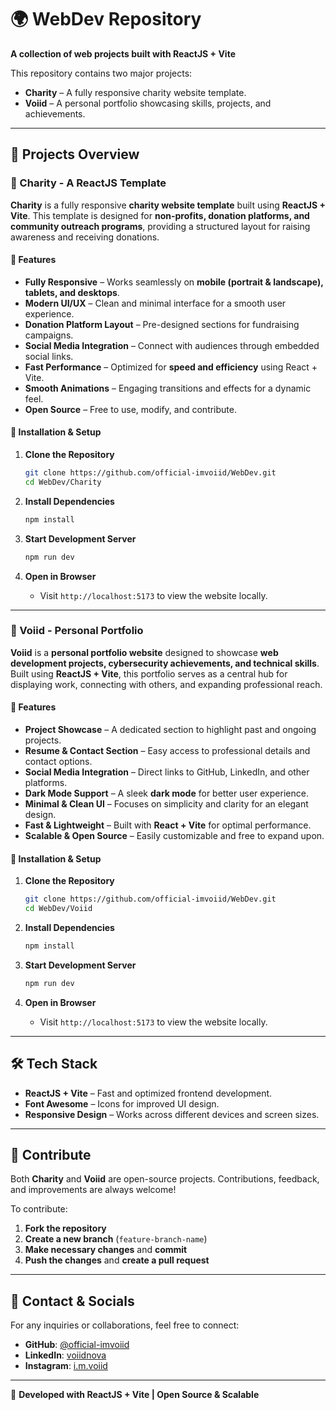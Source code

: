 # 🌍 WebDev Repository  
**A collection of web projects built with ReactJS + Vite**  

This repository contains two major projects:  

- **Charity** – A fully responsive charity website template.  
- **Voiid** – A personal portfolio showcasing skills, projects, and achievements.  

---

## 📌 Projects Overview  

### 🏡 Charity - A ReactJS Template  
**Charity** is a fully responsive **charity website template** built using **ReactJS + Vite**. This template is designed for **non-profits, donation platforms, and community outreach programs**, providing a structured layout for raising awareness and receiving donations.  

#### 🔹 Features  
- **Fully Responsive** – Works seamlessly on **mobile (portrait & landscape), tablets, and desktops**.  
- **Modern UI/UX** – Clean and minimal interface for a smooth user experience.  
- **Donation Platform Layout** – Pre-designed sections for fundraising campaigns.  
- **Social Media Integration** – Connect with audiences through embedded social links.  
- **Fast Performance** – Optimized for **speed and efficiency** using React + Vite.  
- **Smooth Animations** – Engaging transitions and effects for a dynamic feel.  
- **Open Source** – Free to use, modify, and contribute.  

#### 🔹 Installation & Setup  
1. **Clone the Repository**  
   ```bash
   git clone https://github.com/official-imvoiid/WebDev.git
   cd WebDev/Charity
   ```

2. **Install Dependencies**  
   ```bash
   npm install
   ```

3. **Start Development Server**  
   ```bash
   npm run dev
   ```

4. **Open in Browser**  
   - Visit `http://localhost:5173` to view the website locally.  

---

### 👤 Voiid - Personal Portfolio  
**Voiid** is a **personal portfolio website** designed to showcase **web development projects, cybersecurity achievements, and technical skills**. Built using **ReactJS + Vite**, this portfolio serves as a central hub for displaying work, connecting with others, and expanding professional reach.  

#### 🔹 Features  
- **Project Showcase** – A dedicated section to highlight past and ongoing projects.  
- **Resume & Contact Section** – Easy access to professional details and contact options.  
- **Social Media Integration** – Direct links to GitHub, LinkedIn, and other platforms.  
- **Dark Mode Support** – A sleek **dark mode** for better user experience.  
- **Minimal & Clean UI** – Focuses on simplicity and clarity for an elegant design.  
- **Fast & Lightweight** – Built with **React + Vite** for optimal performance.  
- **Scalable & Open Source** – Easily customizable and free to expand upon.  

#### 🔹 Installation & Setup  
1. **Clone the Repository**  
   ```bash
   git clone https://github.com/official-imvoiid/WebDev.git
   cd WebDev/Voiid
   ```

2. **Install Dependencies**  
   ```bash
   npm install
   ```

3. **Start Development Server**  
   ```bash
   npm run dev
   ```

4. **Open in Browser**  
   - Visit `http://localhost:5173` to view the website locally.  

---

## 🛠 Tech Stack  
- **ReactJS + Vite** – Fast and optimized frontend development.  
- **Font Awesome** – Icons for improved UI design.  
- **Responsive Design** – Works across different devices and screen sizes.  

---

## 🤝 Contribute  
Both **Charity** and **Voiid** are open-source projects. Contributions, feedback, and improvements are always welcome!  

To contribute:  
1. **Fork the repository**  
2. **Create a new branch** (`feature-branch-name`)  
3. **Make necessary changes** and **commit**  
4. **Push the changes** and **create a pull request**  

---

## 📩 Contact & Socials  
For any inquiries or collaborations, feel free to connect:  

- **GitHub**: [@official-imvoiid](https://github.com/official-imvoiid)  
- **LinkedIn**: [voiidnova](https://www.linkedin.com/in/voiidnova/)  
- **Instagram**: [i.m.voiid](https://www.instagram.com/i.m.voiid/)   

---

🚀 **Developed with ReactJS + Vite | Open Source & Scalable**  

